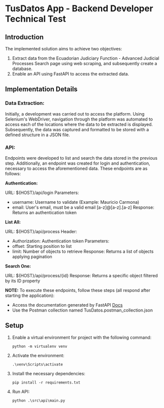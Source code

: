 # TusDatos App - Backend Developer Technical Test
## Introduction
The implemented solution aims to achieve two objectives:

1. Extract data from the Ecuadorian Judiciary Function - Advanced Judicial Processes Search page using web scraping, and subsequently create a database.
2. Enable an API using FastAPI to access the extracted data.

## Implementation Details
### Data Extraction:
Initially, a development was carried out to access the platform. Using Selenium's WebDriver, navigation through the platform was automated to access each of the locations where the data to be extracted is displayed. Subsequently, the data was captured and formatted to be stored with a defined structure in a JSON file.

### API:
Endpoints were developed to list and search the data stored in the previous step. Additionally, an endpoint was created for login and authentication, necessary to access the aforementioned data. These endpoints are as follows:

**Authentication:**

URL: ${HOST}/api/login
Parameters:
- username: Username to validate (Example: Mauricio Carmona)
- email: User's email, must be a valid email [a-z]@[a-z].[a-z]
Response: Returns an authentication token

**List All:**

URL: ${HOST}/api/process
Header:
- Authorization: Authentication token
Parameters:
- offset: Starting position to list
- limit: Number of objects to retrieve
Response: Returns a list of objects applying pagination

**Search One:**

URL: ${HOST}/api/process/{id}
Response: Returns a specific object filtered by its ID property

**NOTE:** To execute these endpoints, follow these steps (all respond after starting the application):
- Access the documentation generated by FastAPI [Docs](http://localhost:8000/docs)
- Use the Postman collection named TusDatos.postman_collection.json

## Setup

1. Enable a virtual environment for project with the following command:

    ```
    python -m virtualenv venv
    ```

2. Activate the environment:

    ```
    .\venv\Scripts\activate
    ```

3. Install the necessary dependencies:

    ```
    pip install -r requirements.txt
    ```

4. Run API:

    ```
    python .\src\api\main.py
    ```
 
